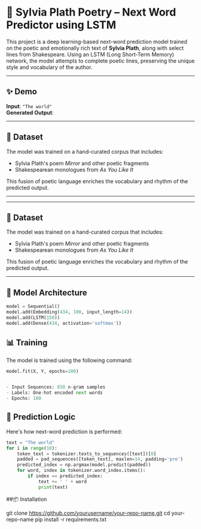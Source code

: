# 🧠 Sylvia Plath Poetry – Next Word Predictor using LSTM

This project is a deep learning-based next-word prediction model trained on the poetic and emotionally rich text of **Sylvia Plath**, along with select lines from Shakespeare. Using an LSTM (Long Short-Term Memory) network, the model attempts to complete poetic lines, preserving the unique style and vocabulary of the author.

---

## ✨ Demo

**Input**: `"The world"`  
**Generated Output**:

---

## 📝 Dataset

The model was trained on a hand-curated corpus that includes:
- Sylvia Plath's poem *Mirror* and other poetic fragments
- Shakespearean monologues from *As You Like It*

This fusion of poetic language enriches the vocabulary and rhythm of the predicted output.

---


---

## 📝 Dataset

The model was trained on a hand-curated corpus that includes:
- Sylvia Plath's poem *Mirror* and other poetic fragments
- Shakespearean monologues from *As You Like It*

This fusion of poetic language enriches the vocabulary and rhythm of the predicted output.

---

## 🧠 Model Architecture

```python
model = Sequential()
model.add(Embedding(434, 100, input_length=14))
model.add(LSTM(150))
model.add(Dense(434, activation='softmax'))
```

## 📊 Training

The model is trained using the following command:

```python
model.fit(X, Y, epochs=100)


- Input Sequences: 850 n-gram samples  
- Labels: One-hot encoded next words  
- Epochs: 100
```

## 🔮 Prediction Logic

Here's how next-word prediction is performed:

```python
text = "The world"
for i in range(10):
    token_text = tokenizer.texts_to_sequences([text])[0]
    padded = pad_sequences([token_text], maxlen=14, padding='pre')
    predicted_index = np.argmax(model.predict(padded))
    for word, index in tokenizer.word_index.items():
        if index == predicted_index:
            text += ' ' + word
            print(text)
```
##📦 Installation

git clone https://github.com/yourusername/your-repo-name.git
cd your-repo-name
pip install -r requirements.txt


